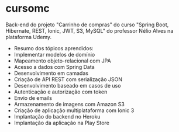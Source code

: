 # cursomc
Back-end do projeto "Carrinho de compras" do curso "Spring Boot, Hibernate, REST, Ionic, JWT, S3, MySQL" do professor Nélio Alves na plataforma Udemy.

- Resumo dos tópicos aprendidos:
- Implementar modelos de domínio
- Mapeamento objeto-relacional com JPA
- Acesso a dados com Spring Data
- Desenvolvimento em camadas
- Criação de API REST com serialização JSON
- Desenvolvimento baseado em casos de uso
- Autenticação e autorização com token
- Envio de emails
- Armazenamento de imagens com Amazon S3
- Criação de aplicação multiplataforma com Ionic 3
- Implantação do backend no Heroku
- Implantação da aplicação na Play Store

